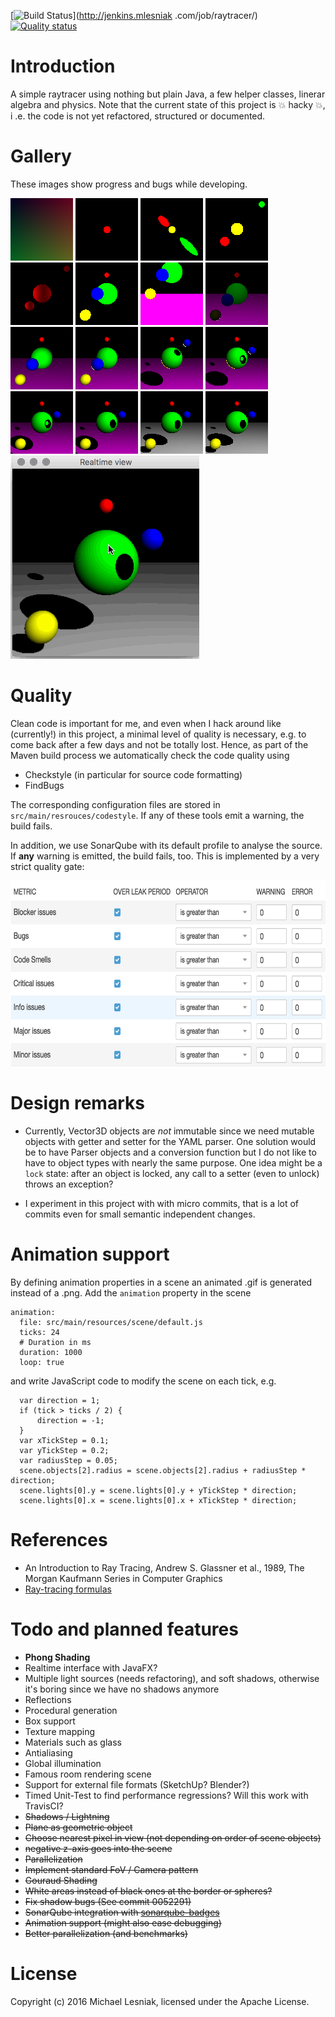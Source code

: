[![Build Status](http://jenkins.mlesniak.com/buildStatus/icon?job=raytracer)](http://jenkins.mlesniak
.com/job/raytracer/)
[![Quality status](http://sonarqube.mlesniak.com/api/badges/gate?key=com.mlesniak:raytracer)](http://sonarqube.mlesniak.com/overview?id=com.mlesniak%3Araytracer)

    
    
# Introduction

A simple raytracer using nothing but plain Java, a few helper classes, linerar algebra and physics. Note that the 
current state of this project is :boom: hacky :boom:, i .e. the code is not yet refactored, structured or documented.

# Gallery

These images show progress and bugs while developing.

![Commit 1fd3495](gallery/image-1fd3495.png?raw=true)
![Commit 460f043](gallery/image-460f043.png?raw=true)
![Commit bc76514](gallery/image-bc76514.png?raw=true)
![Commit 70c56f1](gallery/image-70c56f1.png?raw=true)
![Commit 3b7f1a3](gallery/image-3b7f1a3.png?raw=true)
![Commit b08068b](gallery/image-b08068b.png?raw=true)
![Commit d5ba2cc](gallery/image-d5ba2cc.png?raw=true)
![Commit 72f62ba](gallery/image-72f62ba.png?raw=true)
![Commit 54d82c1](gallery/image-54d82c1.png?raw=true)
![Commit 9e0ce99](gallery/image-9e0ce99.png?raw=true)
![Commit 6ba2ab0](gallery/image-6ba2ab0.png?raw=true)
![Commit 0052291](gallery/image-0052291.png?raw=true)
![Commit e743764](gallery/image-e743764.png?raw=true)
![Commit fa5d1af](gallery/image-fa5d1af.png?raw=true)
![Commit 628ab9e](gallery/image.png-628ab9e.gif?raw=true)
![Commit 628ab9e](gallery/image.png-4aaa4c5.gif?raw=true)
![Commit c68c798](gallery/realtime-c68c798.gif?raw=true)

# Quality

Clean code is important for me, and even when I hack around like (currently!) in this project,
a minimal level of quality is necessary, e.g. to come back after a few days and not be totally lost. 
Hence, as part of the Maven build process we automatically check the code quality using

- Checkstyle (in particular for source code formatting)
- FindBugs

The corresponding configuration files are stored in ```src/main/resrouces/codestyle```. If any of these tools emit a 
warning, the build fails.

In addition, we use SonarQube with its default profile to analyse the source. If **any** warning is emitted, the build 
fails, too. This is implemented by a very strict quality gate:
 
<img src="https://raw.githubusercontent.com/mlesniak/raytracer/master/gallery/strict-quality-gate.png" 
height="300" style="display:block; margin-left:auto; margin-right:auto;"/> 

# Design remarks

- Currently, Vector3D objects are *not* immutable since we need mutable objects with getter and setter
for the YAML parser. One solution would be to have Parser objects and a conversion function but I do not like to
have to object types with nearly the same purpose. One idea might be a ```lock``` state: after an object is locked, 
any call to a setter (even to unlock) throws an exception?

- I experiment in this project with with micro commits, that is a lot of commits even for small
    semantic independent changes.

# Animation support

By defining animation properties in a scene an animated .gif is generated instead of a .png. Add the 
```animation``` property in the scene

    animation:
      file: src/main/resources/scene/default.js
      ticks: 24
      # Duration in ms
      duration: 1000
      loop: true
      
and write JavaScript code to modify the scene on each tick, e.g.
      
      var direction = 1;
      if (tick > ticks / 2) {
          direction = -1;
      }
      var xTickStep = 0.1;
      var yTickStep = 0.2;
      var radiusStep = 0.05;
      scene.objects[2].radius = scene.objects[2].radius + radiusStep * direction;
      scene.lights[0].y = scene.lights[0].y + yTickStep * direction;
      scene.lights[0].x = scene.lights[0].x + xTickStep * direction;


# References

- An Introduction to Ray Tracing, Andrew S. Glassner et al., 1989, The Morgan Kaufmann Series in Computer Graphics
- [Ray-tracing formulas](http://www.ccs.neu.edu/home/fell/CSU540/programs/RayTracingFormulas.htm)


# Todo and planned features

- **Phong Shading**
- Realtime interface with JavaFX?
- Multiple light sources (needs refactoring), and soft shadows, otherwise it's boring since we have no shadows anymore
- Reflections
- Procedural generation
- Box support
- Texture mapping
- Materials such as glass
- Antialiasing
- Global illumination
- Famous room rendering scene
- Support for external file formats (SketchUp? Blender?)
- Timed Unit-Test to find performance regressions? Will this work with TravisCI?
- ~~Shadows / Lightning~~
- ~~Plane as geometric object~~
- ~~Choose nearest pixel in view (not depending on order of scene objects)~~
- ~~negative z-axis goes into the scene~~
- ~~Parallelization~~
- ~~Implement standard FoV / Camera pattern~~
- ~~Gouraud Shading~~
- ~~White areas instead of black ones at the border or spheres?~~
- ~~Fix shadow bugs (See commit 0052291)~~
- ~~SonarQube integration with [sonarqube-badges](https://github.com/QualInsight/qualinsight-plugins-sonarqube-badges)~~
- ~~Animation support (might also ease debugging)~~
- ~~Better parallelization (and benchmarks)~~

# License

Copyright (c) 2016 Michael Lesniak, licensed under the Apache License.
